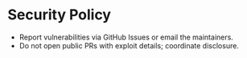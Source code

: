 # Security Policy

- Report vulnerabilities via GitHub Issues or email the maintainers.
- Do not open public PRs with exploit details; coordinate disclosure.
